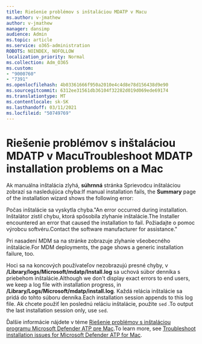 ```yaml
---
title: Riešenie problémov s inštaláciou MDATP v Macu
ms.author: v-jmathew
author: v-jmathew
manager: dansimp
audience: Admin
ms.topic: article
ms.service: o365-administration
ROBOTS: NOINDEX, NOFOLLOW
localization_priority: Normal
ms.collection: Adm_O365
ms.custom:
- "9000760"
- "7391"
ms.openlocfilehash: 4b03361666f950a2010e4c4d8e78d156438d9e90
ms.sourcegitcommit: 6312ee31561db36104f32282d019d069ede69174
ms.translationtype: MT
ms.contentlocale: sk-SK
ms.lasthandoff: 03/11/2021
ms.locfileid: "50749769"
---
```

# <a name="troubleshoot-mdatp-installation-problems-on-a-mac"></a><span data-ttu-id="e93a0-102">Riešenie problémov s inštaláciou MDATP v Macu</span><span class="sxs-lookup"><span data-stu-id="e93a0-102">Troubleshoot MDATP installation problems on a Mac</span></span>

<span data-ttu-id="e93a0-103">Ak manuálna inštalácia zlyhá, **súhrnná** stránka Sprievodcu inštaláciou zobrazí sa nasledujúca chyba:</span><span class="sxs-lookup"><span data-stu-id="e93a0-103">If manual installation fails, the **Summary** page of the installation wizard shows the following error:</span></span>

<span data-ttu-id="e93a0-104">Počas inštalácie sa vyskytla chyba.</span><span class="sxs-lookup"><span data-stu-id="e93a0-104">"An error occurred during installation.</span></span> <span data-ttu-id="e93a0-105">Inštalátor zistil chybu, ktorá spôsobila zlyhanie inštalácie.</span><span class="sxs-lookup"><span data-stu-id="e93a0-105">The Installer encountered an error that caused the installation to fail.</span></span> <span data-ttu-id="e93a0-106">Požiadajte o pomoc výrobcu softvéru.</span><span class="sxs-lookup"><span data-stu-id="e93a0-106">Contact the software manufacturer for assistance."</span></span>

<span data-ttu-id="e93a0-107">Pri nasadení MDM sa na stránke zobrazuje zlyhanie všeobecného inštalácie.</span><span class="sxs-lookup"><span data-stu-id="e93a0-107">For MDM deployments, the page shows a generic installation failure, too.</span></span>

<span data-ttu-id="e93a0-108">Hoci sa na koncových používateľov nezobrazujú presné chyby, v **/Library/logs/Microsoft/mdatp/Install.log** sa uchová súbor denníka s priebehom inštalácie.</span><span class="sxs-lookup"><span data-stu-id="e93a0-108">Although we don't display exact errors to end users, we keep a log file with installation progress, in **/Library/Logs/Microsoft/mdatp/install.log**.</span></span> <span data-ttu-id="e93a0-109">Každá relácia inštalácie sa pridá do tohto súboru denníka.</span><span class="sxs-lookup"><span data-stu-id="e93a0-109">Each installation session appends to this log file.</span></span> <span data-ttu-id="e93a0-110">Ak chcete použiť len poslednú reláciu inštalácie, použite `sed` .</span><span class="sxs-lookup"><span data-stu-id="e93a0-110">To output the last installation session only, use `sed`.</span></span>

<span data-ttu-id="e93a0-111">Ďalšie informácie nájdete v téme [Riešenie problémov s inštaláciou programu Microsoft Defender ATP pre Mac](https://go.microsoft.com/fwlink/?linkid=2144615).</span><span class="sxs-lookup"><span data-stu-id="e93a0-111">To learn more, see [Troubleshoot installation issues for Microsoft Defender ATP for Mac](https://go.microsoft.com/fwlink/?linkid=2144615).</span></span>
